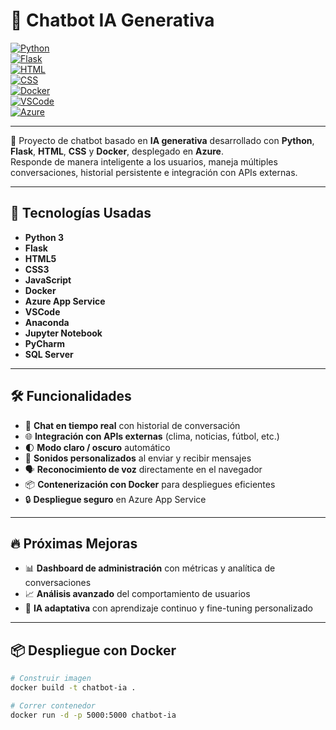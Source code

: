 # 🧠 Chatbot IA Generativa

[![Python](https://img.shields.io/badge/Python-3776AB?style=for-the-badge&logo=python&logoColor=white)]()  
[![Flask](https://img.shields.io/badge/Flask-000000?style=for-the-badge&logo=flask&logoColor=white)]()  
[![HTML](https://img.shields.io/badge/HTML5-E34F26?style=for-the-badge&logo=html5&logoColor=white)]()  
[![CSS](https://img.shields.io/badge/CSS3-1572B6?style=for-the-badge&logo=css3&logoColor=white)]()  
[![Docker](https://img.shields.io/badge/Docker-2496ED?style=for-the-badge&logo=docker&logoColor=white)]()  
[![VSCode](https://img.shields.io/badge/VS_Code-007ACC?style=for-the-badge&logo=visual-studio-code&logoColor=white)]()  
[![Azure](https://img.shields.io/badge/Microsoft_Azure-0089D6?style=for-the-badge&logo=microsoft-azure&logoColor=white)]()

---

🚀 Proyecto de chatbot basado en **IA generativa** desarrollado con **Python**, **Flask**, **HTML**, **CSS** y **Docker**, desplegado en **Azure**.  
Responde de manera inteligente a los usuarios, maneja múltiples conversaciones, historial persistente e integración con APIs externas.

---

## 📂 Tecnologías Usadas

- **Python 3**
- **Flask**
- **HTML5**
- **CSS3**
- **JavaScript**
- **Docker**
- **Azure App Service**
- **VSCode**
- **Anaconda**
- **Jupyter Notebook**
- **PyCharm**
- **SQL Server**

---

## 🛠️ Funcionalidades

- 💬 **Chat en tiempo real** con historial de conversación
- 🌐 **Integración con APIs externas** (clima, noticias, fútbol, etc.)
- 🌓 **Modo claro / oscuro** automático
- 🎵 **Sonidos personalizados** al enviar y recibir mensajes
- 🗣️ **Reconocimiento de voz** directamente en el navegador
- 📦 **Contenerización con Docker** para despliegues eficientes
- 🔒 **Despliegue seguro** en Azure App Service

---

## 🔥 Próximas Mejoras

- 📊 **Dashboard de administración** con métricas y analítica de conversaciones
- 📈 **Análisis avanzado** del comportamiento de usuarios
- 🤖 **IA adaptativa** con aprendizaje continuo y fine-tuning personalizado

---

## 📦 Despliegue con Docker

```bash
# Construir imagen
docker build -t chatbot-ia .

# Correr contenedor
docker run -d -p 5000:5000 chatbot-ia

